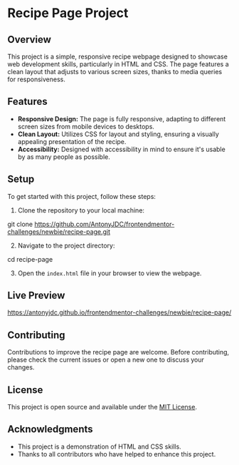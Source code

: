 # Recipe Page Project

## Overview

This project is a simple, responsive recipe webpage designed to showcase web development skills, particularly in HTML and CSS. The page features a clean layout that adjusts to various screen sizes, thanks to media queries for responsiveness.

## Features

- **Responsive Design:** The page is fully responsive, adapting to different screen sizes from mobile devices to desktops.
- **Clean Layout:** Utilizes CSS for layout and styling, ensuring a visually appealing presentation of the recipe.
- **Accessibility:** Designed with accessibility in mind to ensure it's usable by as many people as possible.

## Setup

To get started with this project, follow these steps:

1. Clone the repository to your local machine:

git clone https://github.com/AntonyJDC/frontendmentor-challenges/newbie/recipe-page.git

2. Navigate to the project directory:

cd recipe-page

3. Open the `index.html` file in your browser to view the webpage.

## Live Preview

https://antonyjdc.github.io/frontendmentor-challenges/newbie/recipe-page/

## Contributing

Contributions to improve the recipe page are welcome. Before contributing, please check the current issues or open a new one to discuss your changes.

## License

This project is open source and available under the [MIT License](LICENSE).

## Acknowledgments

- This project is a demonstration of HTML and CSS skills.
- Thanks to all contributors who have helped to enhance this project.
